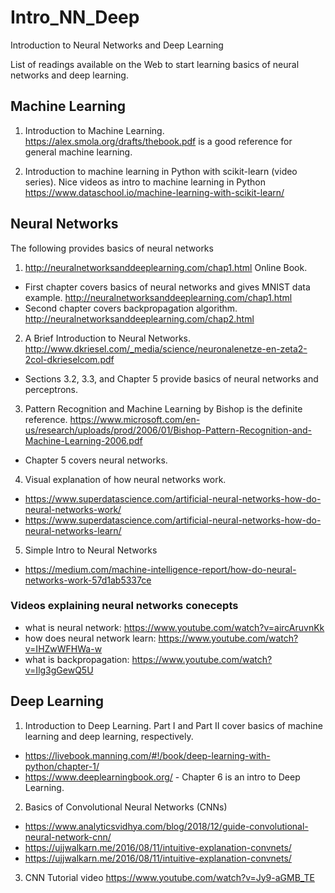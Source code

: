 # Intro_NN_Deep
Introduction to Neural Networks and Deep Learning

List of readings available on the Web to start learning basics of neural networks and deep learning.


## Machine Learning

1. Introduction to Machine Learning. https://alex.smola.org/drafts/thebook.pdf is a good reference for general machine learning. 
 
2.  Introduction to machine learning in Python with scikit-learn (video series). Nice videos as intro to machine learning in Python
 https://www.dataschool.io/machine-learning-with-scikit-learn/
  

## Neural Networks

The following provides basics of neural networks 
 1. http://neuralnetworksanddeeplearning.com/chap1.html Online Book. 
   - First chapter covers basics of neural networks and gives MNIST data example. http://neuralnetworksanddeeplearning.com/chap1.html
   - Second chapter covers backpropagation algorithm. http://neuralnetworksanddeeplearning.com/chap2.html
  
 2. A Brief Introduction to Neural Networks. http://www.dkriesel.com/_media/science/neuronalenetze-en-zeta2-2col-dkrieselcom.pdf
   - Sections 3.2, 3.3, and Chapter 5 provide basics of neural networks and perceptrons. 
  
 3. Pattern Recognition and Machine Learning by Bishop is the definite reference. 
 https://www.microsoft.com/en-us/research/uploads/prod/2006/01/Bishop-Pattern-Recognition-and-Machine-Learning-2006.pdf
   - Chapter 5 covers neural networks. 
 
 4. Visual explanation of how neural networks work. 
   - https://www.superdatascience.com/artificial-neural-networks-how-do-neural-networks-work/
   - https://www.superdatascience.com/artificial-neural-networks-how-do-neural-networks-learn/
  
 5. Simple Intro to Neural Networks
   - https://medium.com/machine-intelligence-report/how-do-neural-networks-work-57d1ab5337ce
  
 ### Videos explaining neural networks conecepts
 
   - what is neural network: https://www.youtube.com/watch?v=aircAruvnKk
   - how does neural network learn: https://www.youtube.com/watch?v=IHZwWFHWa-w
   - what is backpropagation: https://www.youtube.com/watch?v=Ilg3gGewQ5U
  
  
  ## Deep Learning
  
  
 1. Introduction to Deep Learning. Part I and Part II cover basics of machine learning and deep learning, respectively. 
   - https://livebook.manning.com/#!/book/deep-learning-with-python/chapter-1/ 
   - https://www.deeplearningbook.org/
    - Chapter 6 is an intro to Deep Learning. 
 
 2. Basics of Convolutional Neural Networks (CNNs)
   - https://www.analyticsvidhya.com/blog/2018/12/guide-convolutional-neural-network-cnn/
   - https://ujjwalkarn.me/2016/08/11/intuitive-explanation-convnets/
   - https://ujjwalkarn.me/2016/08/11/intuitive-explanation-convnets/
  
 
 3. CNN Tutorial video https://www.youtube.com/watch?v=Jy9-aGMB_TE
 
